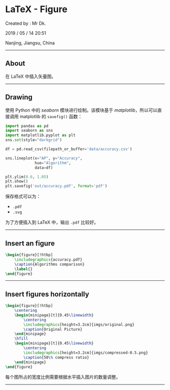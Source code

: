 # LaTeX - Figure

Created by : Mr Dk.

2019 / 05 / 14 20:51

Nanjing, Jiangsu, China

---

## About

在 LaTeX 中插入矢量图。

---

## Drawing

使用 Python 中的 *seaborn* 模块进行绘制。该模块基于 *matplotlib*，所以可以直接调用 matplotlib 的 `savefig()` 函数：

```python
import pandas as pd
import seaborn as sns
import matplotlib.pyplot as plt
sns.set(style="darkgrid")

df = pd.read_csv(filepath_or_buffer='data/accuracy.csv')

sns.lineplot(x="AP", y="Accuracy",
             hue="Algorithm",
             data=df)

plt.ylim(0.6, 1.05)
plt.show()
plt.savefig('out/accuracy.pdf', format='pdf')
```

保存格式可以为：

* `.pdf`
* `.svg`

为了方便插入到 LaTeX 中，输出 `.pdf` 比较好。

---

## Insert an figure

```latex
\begin{figure}[!htbp]
    \includegraphics{accuracy.pdf}
    \caption{Algorithms comparison}
    \label{}
\end{figure}
```

---

## Insert figures horizontally

```latex
\begin{figure}[!htbp]
    \centering
    \begin{minipage}[t]{0.45\linewidth}
        \centering
        \includegraphics[height=3.2cm]{imgs/original.png}
        \caption{Original Picture}
    \end{minipage}
    \hfill
    \begin{minipage}[t]{0.45\linewidth}
        \centering
        \includegraphics[height=3.2cm]{imgs/compressed-0.5.png}
        \caption{50\% compress ratio}
    \end{minipage}
\end{figure}
```

每个图所占的宽度比例需要根据水平插入图片的数量调整。

---

